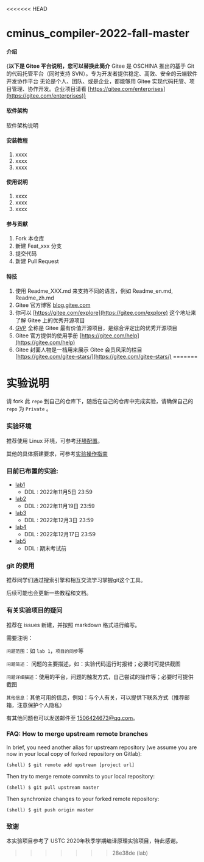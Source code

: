 <<<<<<< HEAD
# cminus_compiler-2022-fall-master

#### 介绍
{**以下是 Gitee 平台说明，您可以替换此简介**
Gitee 是 OSCHINA 推出的基于 Git 的代码托管平台（同时支持 SVN）。专为开发者提供稳定、高效、安全的云端软件开发协作平台
无论是个人、团队、或是企业，都能够用 Gitee 实现代码托管、项目管理、协作开发。企业项目请看 [https://gitee.com/enterprises](https://gitee.com/enterprises)}

#### 软件架构
软件架构说明


#### 安装教程

1.  xxxx
2.  xxxx
3.  xxxx

#### 使用说明

1.  xxxx
2.  xxxx
3.  xxxx

#### 参与贡献

1.  Fork 本仓库
2.  新建 Feat_xxx 分支
3.  提交代码
4.  新建 Pull Request


#### 特技

1.  使用 Readme\_XXX.md 来支持不同的语言，例如 Readme\_en.md, Readme\_zh.md
2.  Gitee 官方博客 [blog.gitee.com](https://blog.gitee.com)
3.  你可以 [https://gitee.com/explore](https://gitee.com/explore) 这个地址来了解 Gitee 上的优秀开源项目
4.  [GVP](https://gitee.com/gvp) 全称是 Gitee 最有价值开源项目，是综合评定出的优秀开源项目
5.  Gitee 官方提供的使用手册 [https://gitee.com/help](https://gitee.com/help)
6.  Gitee 封面人物是一档用来展示 Gitee 会员风采的栏目 [https://gitee.com/gitee-stars/](https://gitee.com/gitee-stars/)
=======
# 实验说明

请 fork 此 `repo` 到自己的仓库下，随后在自己的仓库中完成实验，请确保自己的 `repo` 为 `Private` 。

### 实验环境

推荐使用 Linux 环境，可参考[环境配置](./Documentations/environments.md)。

其他的具体搭建要求，可参考[实验操作指南](./%E7%BC%96%E8%AF%91%E5%8E%9F%E7%90%86%E5%AE%9E%E9%AA%8Cgitee%E5%B9%B3%E5%8F%B0%E6%8C%87%E5%8D%97.md)

### 目前已布置的实验:
*   [lab1](./Documentations/lab1/README.md)
    *   DDL : 2022年11月5日 23:59
*   [lab2](./Documentations/lab2/README.md)
    *   DDL : 2022年11月19日 23:59
*   [lab3](./Documentations/lab3/README.md)
    *   DDL : 2022年12月3日 23:59
*   [lab4](./Documentations/lab4/README.md)
    *   DDL : 2022年12月17日 23:59
*   [lab5](./Documentations/lab5/README.md)
    *   DDL : 期末考试前

### git 的使用

推荐同学们通过搜索引擎和相互交流学习掌握git这个工具。

后续可能也会更新一些教程和文档。

### 有关实验项目的疑问

推荐在 issues 新建，并按照 markdown 格式进行编写。

需要注明：

`问题范围`：如 `lab 1`，`项目的同步`等

`问题简述`： 问题的主要描述，如：实验代码运行时报错；必要时可提供截图

`问题详细描述`：使用的平台，问题的触发方式，自己尝试的操作等；必要时可提供截图

`其他信息`：其他可用的信息，例如：与个人有关，可以提供下联系方式（推荐邮箱，注意保护个人隐私）

有其他问题也可以发送邮件至 1506424673@qq.com。

### FAQ: How to merge upstream remote branches

In brief, you need another alias for upstream repository (we assume you are now in your local copy of forked repository on Gitlab):
```
(shell) $ git remote add upstream [project url]
```
Then try to merge remote commits to your local repository:
```
(shell) $ git pull upstream master
```
Then synchronize changes to your forked remote repository:
```
(shell) $ git push origin master
```

### 致谢

本实验项目参考了 USTC 2020年秋季学期编译原理实验项目，特此感谢。
>>>>>>> 28e38de (lab)
